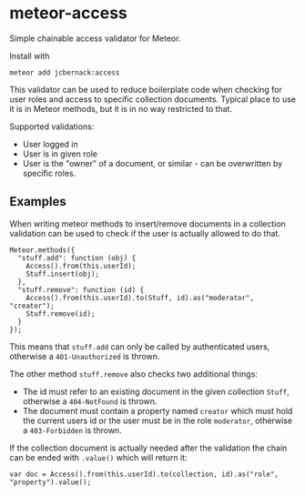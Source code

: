 # meteor-access

Simple chainable access validator for Meteor.

Install with

    meteor add jcbernack:access

This validator can be used to reduce boilerplate code when checking for user roles and access to specific collection documents.
Typical place to use it is in Meteor methods, but it is in no way restricted to that.

Supported validations:

- User logged in
- User is in given role
- User is the "owner" of a document, or similar - can be overwritten by specific roles.

## Examples

When writing meteor methods to insert/remove documents in a collection validation can be used to check if the user is actually allowed to do that.

    Meteor.methods({
      "stuff.add": function (obj) {
        Access().from(this.userId);
        Stuff.insert(obj);
      },
      "stuff.remove": function (id) {
        Access().from(this.userId).to(Stuff, id).as("moderator", "creator");
        Stuff.remove(id);
      }
    });

This means that `stuff.add` can only be called by authenticated users, otherwise a `401-Unauthorized` is thrown.

The other method `stuff.remove` also checks two additional things:
- The id must refer to an existing document in the given collection `Stuff`, otherwise a `404-NotFound` is thrown.
- The document must contain a property named `creator` which must hold the current users id or the user must be in the role `moderator`,
otherwise a `403-Forbidden` is thrown.

If the collection document is actually needed after the validation the chain can be ended with `.value()` which will return it:

    var doc = Access().from(this.userId).to(collection, id).as("role", "property").value();
